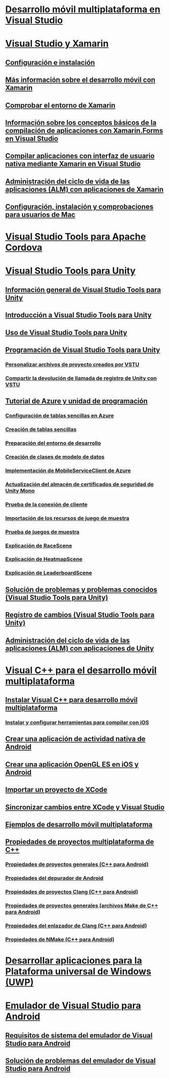 # [Desarrollo móvil multiplataforma en Visual Studio](cross-platform-mobile-development-in-visual-studio.md)
# [Visual Studio y Xamarin](visual-studio-and-xamarin.md)
## [Configuración e instalación](setup-and-install.md)
## [Más información sobre el desarrollo móvil con Xamarin](learn-about-mobile-development-with-xamarin.md)
## [Comprobar el entorno de Xamarin](verify-your-xamarin-environment.md)
## [Información sobre los conceptos básicos de la compilación de aplicaciones con Xamarin.Forms en Visual Studio](learn-app-building-basics-with-xamarin-forms-in-visual-studio.md)
## [Compilar aplicaciones con interfaz de usuario nativa mediante Xamarin en Visual Studio](build-apps-with-native-ui-using-xamarin-in-visual-studio.md)
## [Administración del ciclo de vida de las aplicaciones (ALM) con aplicaciones de Xamarin](application-lifecycle-management-alm-with-xamarin-apps.md)
## [Configuración, instalación y comprobaciones para usuarios de Mac](setup-install-and-verifications-for-mac-users.md)
# [Visual Studio Tools para Apache Cordova](visual-studio-tools-for-apache-cordova.md)
# [Visual Studio Tools para Unity](visual-studio-tools-for-unity.md)
## [Información general de Visual Studio Tools para Unity](overview-of-visual-studio-tools-for-unity.md)
## [Introducción a Visual Studio Tools para Unity](getting-started-with-visual-studio-tools-for-unity.md)
## [Uso de Visual Studio Tools para Unity](using-visual-studio-tools-for-unity.md)
## [Programación de Visual Studio Tools para Unity](programming-visual-studio-tools-for-unity.md)
### [Personalizar archivos de proyecto creados por VSTU](customize-project-files-created-by-vstu.md)
### [Compartir la devolución de llamada de registro de Unity con VSTU](share-the-unity-log-callback-with-vstu.md)
## [Tutorial de Azure y unidad de programación](visual-studio-tools-for-unity-azure.md)
### [Configuración de tablas sencillas en Azure](visual-studio-tools-for-unity-azure-configure.md)
### [Creación de tablas sencillas](visual-studio-tools-for-unity-azure-setup.md)
### [Preparación del entorno de desarrollo](visual-studio-tools-for-unity-azure-prepare.md)
### [Creación de clases de modelo de datos](visual-studio-tools-for-unity-azure-data.md)
### [Implementación de MobileServiceClient de Azure](visual-studio-tools-for-unity-azure-mobile-client.md)
### [Actualización del almacén de certificados de seguridad de Unity Mono](visual-studio-tools-for-unity-azure-security.md)
### [Prueba de la conexión de cliente](visual-studio-tools-for-unity-azure-connection.md)
### [Importación de los recursos de juego de muestra](visual-studio-tools-for-unity-azure-game-assets.md)
### [Prueba de juegos de muestra](visual-studio-tools-for-unity-azure-game.md)
### [Explicación de RaceScene](visual-studio-tools-for-unity-azure-racescene.md)
### [Explicación de HeatmapScene](visual-studio-tools-for-unity-azure-heatmapscene.md)
### [Explicación de LeaderboardScene](visual-studio-tools-for-unity-azure-leaderboardscene.md)
## [Solución de problemas y problemas conocidos (Visual Studio Tools para Unity)](troubleshooting-and-known-issues-visual-studio-tools-for-unity.md)
## [Registro de cambios (Visual Studio Tools para Unity)](change-log-visual-studio-tools-for-unity.md)
## [Administración del ciclo de vida de las aplicaciones (ALM) con aplicaciones de Unity](application-lifecycle-management-alm-with-unity-apps.md)
# [Visual C++ para el desarrollo móvil multiplataforma](visual-cpp-for-cross-platform-mobile-development.md)
## [Instalar Visual C++ para desarrollo móvil multiplataforma](install-visual-cpp-for-cross-platform-mobile-development.md)
### [Instalar y configurar herramientas para compilar con iOS](install-and-configure-tools-to-build-using-ios.md)
## [Crear una aplicación de actividad nativa de Android](create-an-android-native-activity-app.md)
## [Crear una aplicación OpenGL ES en iOS y Android](build-an-opengl-es-application-on-android-and-ios.md)
## [Importar un proyecto de XCode](import-an-xcode-project.md)
## [Sincronizar cambios entre XCode y Visual Studio](sync-changes-between-xcode-and-visual-studio.md)
## [Ejemplos de desarrollo móvil multiplataforma](cross-platform-mobile-development-examples.md)
## [Propiedades de proyectos multiplataforma de C++](cross-platform-prop-pages.md)
### [Propiedades de proyectos generales (C++ para Android)](general-android-prop-page.md)
### [Propiedades del depurador de Android](android-debugger-prop-page.md)
### [Propiedades de proyectos Clang (C++ para Android)](clang-android-prop-page.md)
### [Propiedades de proyectos generales (archivos Make de C++ para Android)](general-makefile-android-prop-page.md)
### [Propiedades del enlazador de Clang (C++ para Android)](clanglink-prop-page.md)
### [Propiedades de NMake (C++ para Android)](nmake-android-prop-page.md)
# [Desarrollar aplicaciones para la Plataforma universal de Windows (UWP)](develop-apps-for-the-universal-windows-platform-uwp.md)
# [Emulador de Visual Studio para Android](visual-studio-emulator-for-android.md)
## [Requisitos de sistema del emulador de Visual Studio para Android](system-requirements-for-the-visual-studio-emulator-for-android.md)
## [Solución de problemas del emulador de Visual Studio para Android](troubleshooting-the-visual-studio-emulator-for-android.md)
